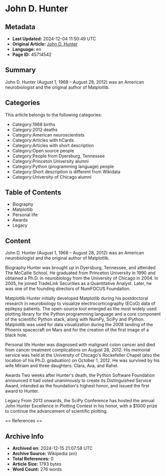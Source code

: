 # John D. Hunter

## Metadata
- **Last Updated:** 2024-12-04 11:50:49 UTC
- **Original Article:** [John D. Hunter](https://en.wikipedia.org/wiki/John_D._Hunter)
- **Language:** en
- **Page ID:** 45714542

## Summary
John D. Hunter (August 1, 1968 – August 28, 2012) was an American neurobiologist and the original author of Matplotlib.

## Categories
This article belongs to the following categories:

- Category:1968 births
- Category:2012 deaths
- Category:American neuroscientists
- Category:Articles with hCards
- Category:Articles with short description
- Category:Open source people
- Category:People from Dyersburg, Tennessee
- Category:Princeton University alumni
- Category:Python (programming language) people
- Category:Short description is different from Wikidata
- Category:University of Chicago alumni

## Table of Contents

- Biography
- Matplotlib
- Personal life
- Awards
- Legacy

## Content

John D. Hunter (August 1, 1968 – August 28, 2012) was an American neurobiologist and the original author of Matplotlib.

Biography
Hunter was brought up in Dyersburg, Tennessee, and attended The McCallie School. He graduated from Princeton University in 1990 and obtained a Ph.D. in neurobiology from the University of Chicago in 2004. In 2005, he joined TradeLink Securities as a Quantitative Analyst. Later, he was one of the founding directors of NumFOCUS Foundation.

Matplotlib
Hunter initially developed Matplotlib during his postdoctoral research in neurobiology to visualize electrocorticography (ECoG) data of epilepsy patients. The open-source tool emerged as the most widely used plotting library for the Python programming language and a core component of the scientific Python stack, along with NumPy, SciPy and IPython. Matplotlib was used for data visualization during the 2008 landing of the Phoenix spacecraft on Mars and for the creation of the first image of a black hole.

Personal life
Hunter was diagnosed with malignant colon cancer and died from cancer treatment complications on August 28, 2012. His memorial service was held at the University of Chicago's Rockefeller Chapel (also the location of his Ph.D. graduation) on October 1, 2012. He was survived by his wife Miriam and three daughters: Clara, Ava, and Rahel.

Awards
Two weeks after Hunter's death, the Python Software Foundation announced it had voted unanimously to create its Distinguished Service Award, intended as the foundation's highest honor, and issued the first award to Hunter.

Legacy
From 2013 onwards, the SciPy Conference has hosted the annual John Hunter Excellence in Plotting Contest in his honor, with a $1000 prize to continue the advancement of scientific plotting.


== References ==

## Archive Info
- **Archived on:** 2024-12-15 21:07:58 UTC
- **Archive Source:** Wikipedia (_en_)
- **Total References:** 0
- **Article Size:** 1793 bytes
- **Word Count:** 276 words
